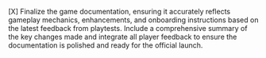 [X] Finalize the game documentation, ensuring it accurately reflects gameplay mechanics, enhancements, and onboarding instructions based on the latest feedback from playtests. Include a comprehensive summary of the key changes made and integrate all player feedback to ensure the documentation is polished and ready for the official launch.